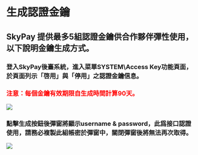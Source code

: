 # 生成認證金鑰

## SkyPay 提供最多5組認證金鑰供合作夥伴彈性使用，以下說明金鑰生成方式。
### 登入SkyPay後臺系統，進入菜單SYSTEM\Access Key功能頁面，於頁面列示「啓用」與「停用」之認證金鑰信息。
### <font color  = red >注意：每個金鑰有效期限自生成時間計算90天。</font>

![](/key.png)


### 點擊生成按鈕後彈窗將顯示username & password，此爲接口認證使用，請務必複製此組帳密於彈窗中，關閉彈窗後將無法再次取得。
![](/makekey.png)